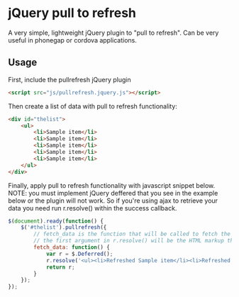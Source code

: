 # jQuery pull to refresh

A very simple, lightweight jQuery plugin to "pull to refresh". Can be very useful in phonegap or cordova applications.

<h2>Usage</h2>

First, include the pullrefresh jQuery plugin
```html
<script src="js/pullrefresh.jquery.js"></script>
```
Then create a list of data with pull to refresh functionality:

```html
<div id="thelist">
    <ul>   
        <li>Sample item</li>
        <li>Sample item</li>
        <li>Sample item</li>
        <li>Sample item</li>
        <li>Sample item</li>
    </ul>
</div>
  ```
  
Finally, apply pull to refresh functionality with javascript snippet below. NOTE: you must implement jQuery deffered that you see in the example below or the plugin will not work. So if you're using ajax to retrieve your data you need run r.resolve() within the success callback.
  
```js
$(document).ready(function() {
    $('#thelist').pullrefresh({
        // fetch_data is the function that will be called to fetch the "refreshed data"
        // the first argument in r.resolve() will be the HTML markup that will be applied to your list
        fetch_data: function() {
            var r = $.Deferred();
            r.resolve('<ul><li>Refreshed Sample item</li><li>Refreshed Sample item</li><li>Refreshed Sample item</li><li>Refreshed Sample item</li><li>Refreshed Sample item</li></ul>');
            return r;
        }
    });
});
```

